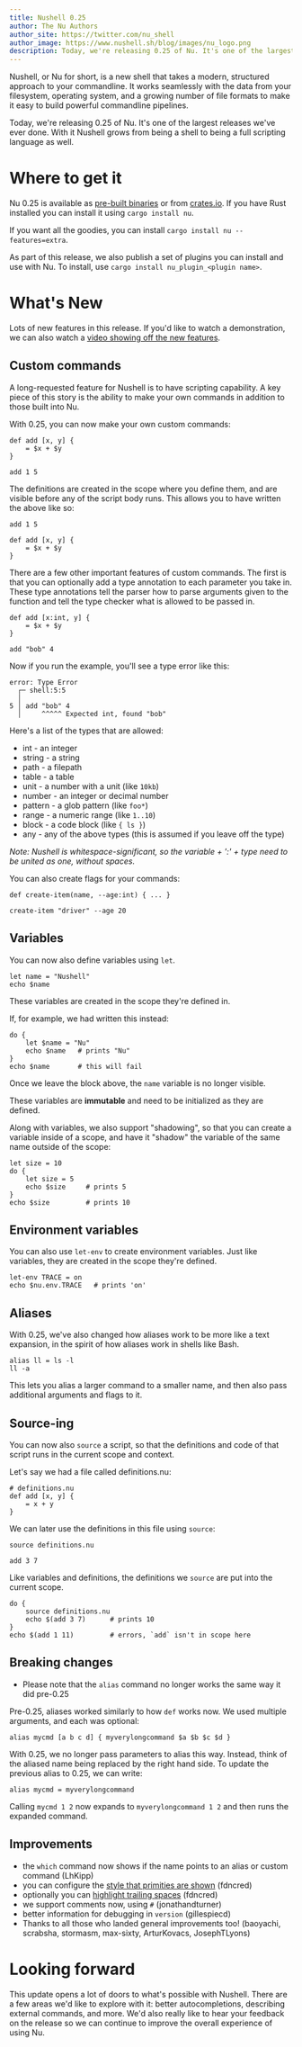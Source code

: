 ```yaml
---
title: Nushell 0.25
author: The Nu Authors
author_site: https://twitter.com/nu_shell
author_image: https://www.nushell.sh/blog/images/nu_logo.png
description: Today, we're releasing 0.25 of Nu. It's one of the largest releases we've ever done.
---
```


Nushell, or Nu for short, is a new shell that takes a modern, structured approach to your commandline. It works seamlessly with the data from your filesystem, operating system, and a growing number of file formats to make it easy to build powerful commandline pipelines.

Today, we're releasing 0.25 of Nu. It's one of the largest releases we've ever done. With it Nushell grows from being a shell to being a full scripting language as well.

<!-- more -->

# Where to get it

Nu 0.25 is available as [pre-built binaries](https://github.com/nushell/nushell/releases/tag/0.25.1) or from [crates.io](https://crates.io/crates/nu). If you have Rust installed you can install it using `cargo install nu`.

If you want all the goodies, you can install `cargo install nu --features=extra`.

As part of this release, we also publish a set of plugins you can install and use with Nu. To install, use `cargo install nu_plugin_<plugin name>`.

# What's New

Lots of new features in this release. If you'd like to watch a demonstration, we can also watch a [video showing off the new features](https://www.youtube.com/watch?v=PO6EW7_a1tE).

## Custom commands

A long-requested feature for Nushell is to have scripting capability. A key piece of this story is the ability to make your own commands in addition to those built into Nu.

With 0.25, you can now make your own custom commands:

```nushell
def add [x, y] {
    = $x + $y
}

add 1 5
```

The definitions are created in the scope where you define them, and are visible before any of the script body runs. This allows you to have written the above like so:

```nushell
add 1 5

def add [x, y] {
    = $x + $y
}
```

There are a few other important features of custom commands. The first is that you can optionally add a type annotation to each parameter you take in. These type annotations tell the parser how to parse arguments given to the function and tell the type checker what is allowed to be passed in.

```nushell
def add [x:int, y] {
    = $x + $y
}

add "bob" 4
```

Now if you run the example, you'll see a type error like this:

```nushell
error: Type Error
  ┌─ shell:5:5
  │
5 │ add "bob" 4
  │     ^^^^^ Expected int, found "bob"
```

Here's a list of the types that are allowed:

- int - an integer
- string - a string
- path - a filepath
- table - a table
- unit - a number with a unit (like `10kb`)
- number - an integer or decimal number
- pattern - a glob pattern (like `foo*`)
- range - a numeric range (like `1..10`)
- block - a code block (like `{ ls }`)
- any - any of the above types (this is assumed if you leave off the type)

_Note: Nushell is whitespace-significant, so the variable + ':' + type need to be united as one, without spaces._

You can also create flags for your commands:

```nushell
def create-item(name, --age:int) { ... }

create-item "driver" --age 20
```

## Variables

You can now also define variables using `let`.

```nushell
let name = "Nushell"
echo $name
```

These variables are created in the scope they're defined in.

If, for example, we had written this instead:

```nushell
do {
    let $name = "Nu"
    echo $name   # prints "Nu"
}
echo $name       # this will fail
```

Once we leave the block above, the `name` variable is no longer visible.

These variables are **immutable** and need to be initialized as they are defined.

Along with variables, we also support "shadowing", so that you can create a variable inside of a scope, and have it "shadow" the variable of the same name outside of the scope:

```nushell
let size = 10
do {
    let size = 5
    echo $size     # prints 5
}
echo $size         # prints 10
```

## Environment variables

You can also use `let-env` to create environment variables. Just like variables, they are created in the scope they're defined.

```nushell
let-env TRACE = on
echo $nu.env.TRACE   # prints 'on'
```

## Aliases

With 0.25, we've also changed how aliases work to be more like a text expansion, in the spirit of how aliases work in shells like Bash.

```nushell
alias ll = ls -l
ll -a
```

This lets you alias a larger command to a smaller name, and then also pass additional arguments and flags to it.

## Source-ing

You can now also `source` a script, so that the definitions and code of that script runs in the current scope and context.

Let's say we had a file called definitions.nu:

```nushell
# definitions.nu
def add [x, y] {
    = x + y
}
```

We can later use the definitions in this file using `source`:

```nushell
source definitions.nu

add 3 7
```

Like variables and definitions, the definitions we `source` are put into the current scope.

```nushell
do {
    source definitions.nu
    echo $(add 3 7)      # prints 10
}
echo $(add 1 11)         # errors, `add` isn't in scope here
```

## Breaking changes

- Please note that the `alias` command no longer works the same way it did pre-0.25

Pre-0.25, aliases worked similarly to how `def` works now. We used multiple arguments, and each was optional:

```nushell
alias mycmd [a b c d] { myverylongcommand $a $b $c $d }
```

With 0.25, we no longer pass parameters to alias this way. Instead, think of the aliased name being replaced by the right hand side. To update the previous alias to 0.25, we can write:

```nushell
alias mycmd = myverylongcommand
```

Calling `mycmd 1 2` now expands to `myverylongcommand 1 2` and then runs the expanded command.

## Improvements

- the `which` command now shows if the name points to an alias or custom command (LhKipp)
- you can configure the [style that primities are shown](https://github.com/nushell/nushell/pull/2829) (fdncred)
- optionally you can [highlight trailing spaces](https://github.com/nushell/nushell/pull/2794) (fdncred)
- we support comments now, using `#` (jonathandturner)
- better information for debugging in `version` (gillespiecd)
- Thanks to all those who landed general improvements too! (baoyachi, scrabsha, stormasm, max-sixty, ArturKovacs, JosephTLyons)

# Looking forward

This update opens a lot of doors to what's possible with Nushell. There are a few areas we'd like to explore with it: better autocompletions, describing external commands, and more. We'd also really like to hear your feedback on the release so we can continue to improve the overall experience of using Nu.
